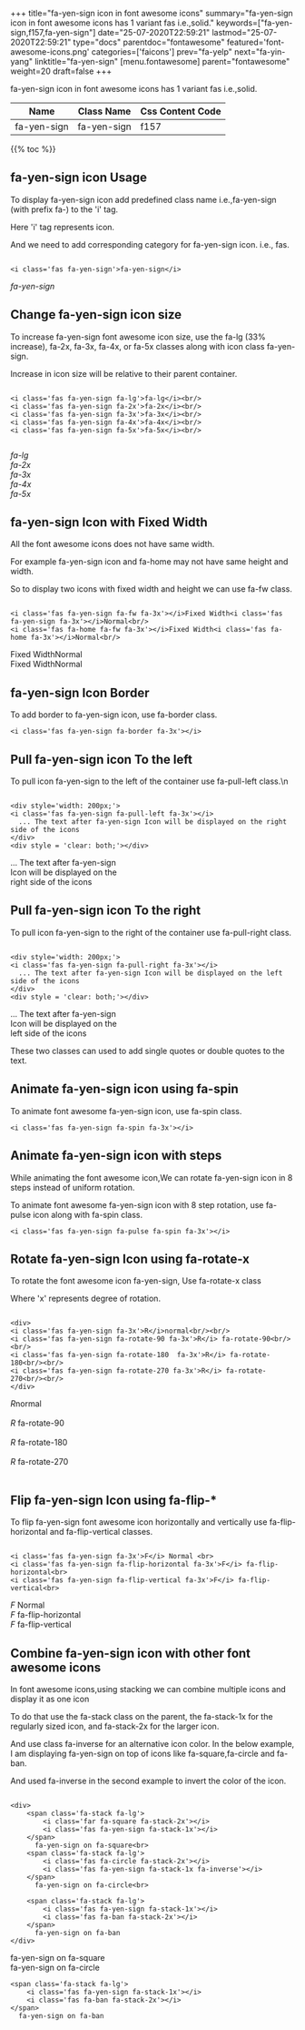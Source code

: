 +++
title="fa-yen-sign icon in font awesome icons"
summary="fa-yen-sign icon in font awesome icons has 1 variant fas i.e.,solid."
keywords=["fa-yen-sign,f157,fa-yen-sign"]
date="25-07-2020T22:59:21"
lastmod="25-07-2020T22:59:21"
type="docs"
parentdoc="fontawesome"
featured='font-awesome-icons.png'
categories=['faicons']
prev="fa-yelp"
next="fa-yin-yang"
linktitle="fa-yen-sign"
[menu.fontawesome]
parent="fontawesome"
weight=20
draft=false
+++


fa-yen-sign icon in font awesome icons has 1 variant fas i.e.,solid.

<div class='table-responsive'><table class='table'><thead><tr><th>Name</th><th>Class Name</th><th>Css Content Code</th></tr></thead><tbody><tr><td>fa-yen-sign</td><td>fa-yen-sign</td><td>f157</td></tr></tbody></table></div>


{{% toc %}}


## fa-yen-sign icon Usage

To display fa-yen-sign icon add predefined class name i.e.,fa-yen-sign (with prefix fa-) to the 'i' tag.

Here 'i' tag represents icon.

And we need to add corresponding category for fa-yen-sign icon. i.e., fas.


```

<i class='fas fa-yen-sign'>fa-yen-sign</i>
```

<i class='fas fa-yen-sign'>fa-yen-sign</i>




## Change fa-yen-sign icon size
To increase fa-yen-sign font awesome icon size, use the fa-lg (33% increase), fa-2x, fa-3x, fa-4x, or fa-5x classes along with icon class fa-yen-sign.

Increase in icon size will be relative to their parent container. 

```

<i class='fas fa-yen-sign fa-lg'>fa-lg</i><br/>
<i class='fas fa-yen-sign fa-2x'>fa-2x</i><br/>
<i class='fas fa-yen-sign fa-3x'>fa-3x</i><br/>
<i class='fas fa-yen-sign fa-4x'>fa-4x</i><br/>
<i class='fas fa-yen-sign fa-5x'>fa-5x</i><br/>
            
```

<i class='fas fa-yen-sign fa-lg'>fa-lg</i><br/>
<i class='fas fa-yen-sign fa-2x'>fa-2x</i><br/>
<i class='fas fa-yen-sign fa-3x'>fa-3x</i><br/>
<i class='fas fa-yen-sign fa-4x'>fa-4x</i><br/>
<i class='fas fa-yen-sign fa-5x'>fa-5x</i><br/>
            



## fa-yen-sign Icon with Fixed Width 

All the font awesome icons does not have same width.

For example fa-yen-sign icon and fa-home may not have same height and width.

So to display two icons with fixed width and height we can use fa-fw class.


```

<i class='fas fa-yen-sign fa-fw fa-3x'></i>Fixed Width<i class='fas fa-yen-sign fa-3x'></i>Normal<br/>
<i class='fas fa-home fa-fw fa-3x'></i>Fixed Width<i class='fas fa-home fa-3x'></i>Normal<br/>
```

<i class='fas fa-yen-sign fa-fw fa-3x'></i>Fixed Width<i class='fas fa-yen-sign fa-3x'></i>Normal<br/>
<i class='fas fa-home fa-fw fa-3x'></i>Fixed Width<i class='fas fa-home fa-3x'></i>Normal<br/>



## fa-yen-sign Icon Border 

To add border to fa-yen-sign icon, use fa-border class.


```
<i class='fas fa-yen-sign fa-border fa-3x'></i>

```
<i class='fas fa-yen-sign fa-border fa-3x'></i>





## Pull fa-yen-sign icon To the left

To pull icon fa-yen-sign to the left of the container use fa-pull-left class.\n

```

<div style='width: 200px;'>
<i class='fas fa-yen-sign fa-pull-left fa-3x'></i>
  ... The text after fa-yen-sign Icon will be displayed on the right side of the icons
</div>
<div style = 'clear: both;'></div>
```

<div style='width: 200px;'>
<i class='fas fa-yen-sign fa-pull-left fa-3x'></i>
  ... The text after fa-yen-sign Icon will be displayed on the right side of the icons
</div>
<div style = 'clear: both;'></div>




## Pull fa-yen-sign icon To the right
To pull icon fa-yen-sign to the right of the container use fa-pull-right class.

```

<div style='width: 200px;'>
<i class='fas fa-yen-sign fa-pull-right fa-3x'></i>
  ... The text after fa-yen-sign Icon will be displayed on the left side of the icons
</div>
<div style = 'clear: both;'></div>
```

<div style='width: 200px;'>
<i class='fas fa-yen-sign fa-pull-right fa-3x'></i>
  ... The text after fa-yen-sign Icon will be displayed on the left side of the icons
</div>
<div style = 'clear: both;'></div>

These two classes can used to add single quotes or double quotes to the text.


## Animate fa-yen-sign icon using fa-spin
To animate font awesome fa-yen-sign icon, use fa-spin class.

```
<i class='fas fa-yen-sign fa-spin fa-3x'></i>
```
<i class='fas fa-yen-sign fa-spin fa-3x'></i>




## Animate fa-yen-sign icon with steps
While animating the font awesome icon,We can rotate fa-yen-sign icon in 8 steps instead of uniform rotation.

To animate font awesome fa-yen-sign icon with 8 step rotation, use fa-pulse icon along with fa-spin class.


```
<i class='fas fa-yen-sign fa-pulse fa-spin fa-3x'></i>

```
<i class='fas fa-yen-sign fa-pulse fa-spin fa-3x'></i>





## Rotate fa-yen-sign Icon using fa-rotate-x
To rotate the font awesome icon fa-yen-sign, Use fa-rotate-x class

Where 'x' represents degree of rotation.


```

<div>
<i class='fas fa-yen-sign fa-3x'>R</i>normal<br/><br/>
<i class='fas fa-yen-sign fa-rotate-90 fa-3x'>R</i> fa-rotate-90<br/><br/> 
<i class='fas fa-yen-sign fa-rotate-180  fa-3x'>R</i> fa-rotate-180<br/><br/> 
<i class='fas fa-yen-sign fa-rotate-270 fa-3x'>R</i> fa-rotate-270<br/><br/>
</div>
```

<div>
<i class='fas fa-yen-sign fa-3x'>R</i>normal<br/><br/>
<i class='fas fa-yen-sign fa-rotate-90 fa-3x'>R</i> fa-rotate-90<br/><br/> 
<i class='fas fa-yen-sign fa-rotate-180  fa-3x'>R</i> fa-rotate-180<br/><br/> 
<i class='fas fa-yen-sign fa-rotate-270 fa-3x'>R</i> fa-rotate-270<br/><br/>
</div>




## Flip fa-yen-sign Icon using fa-flip-*
To flip fa-yen-sign font awesome icon horizontally and vertically use fa-flip-horizontal and fa-flip-vertical classes. 

```

<i class='fas fa-yen-sign fa-3x'>F</i> Normal <br>
<i class='fas fa-yen-sign fa-flip-horizontal fa-3x'>F</i> fa-flip-horizontal<br>
<i class='fas fa-yen-sign fa-flip-vertical fa-3x'>F</i> fa-flip-vertical<br>
```

<i class='fas fa-yen-sign fa-3x'>F</i> Normal <br>
<i class='fas fa-yen-sign fa-flip-horizontal fa-3x'>F</i> fa-flip-horizontal<br>
<i class='fas fa-yen-sign fa-flip-vertical fa-3x'>F</i> fa-flip-vertical<br>




## Combine fa-yen-sign icon with other font awesome icons
In font awesome icons,using stacking we can combine multiple icons and display it as one icon 

To do that use the fa-stack class on the parent, the fa-stack-1x for the regularly sized icon, and fa-stack-2x for the larger icon.

And use class fa-inverse for an alternative icon color. 
In the below example, I am displaying fa-yen-sign on top of icons like fa-square,fa-circle and fa-ban.

And used fa-inverse in the second example to invert the color of the icon.

```

<div>
    <span class='fa-stack fa-lg'>
        <i class='far fa-square fa-stack-2x'></i>
        <i class='fas fa-yen-sign fa-stack-1x'></i>
    </span>
      fa-yen-sign on fa-square<br>
    <span class='fa-stack fa-lg'>
        <i class='fas fa-circle fa-stack-2x'></i>
        <i class='fas fa-yen-sign fa-stack-1x fa-inverse'></i>
    </span>
      fa-yen-sign on fa-circle<br>

    <span class='fa-stack fa-lg'>
        <i class='fas fa-yen-sign fa-stack-1x'></i>
        <i class='fas fa-ban fa-stack-2x'></i>
    </span>
      fa-yen-sign on fa-ban
</div>
```

<div>
    <span class='fa-stack fa-lg'>
        <i class='far fa-square fa-stack-2x'></i>
        <i class='fas fa-yen-sign fa-stack-1x'></i>
    </span>
      fa-yen-sign on fa-square<br>
    <span class='fa-stack fa-lg'>
        <i class='fas fa-circle fa-stack-2x'></i>
        <i class='fas fa-yen-sign fa-stack-1x fa-inverse'></i>
    </span>
      fa-yen-sign on fa-circle<br>

    <span class='fa-stack fa-lg'>
        <i class='fas fa-yen-sign fa-stack-1x'></i>
        <i class='fas fa-ban fa-stack-2x'></i>
    </span>
      fa-yen-sign on fa-ban
</div>






